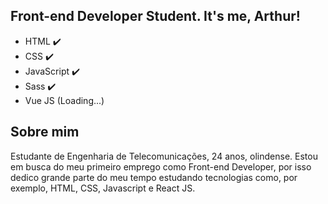 ## Front-end Developer Student. It's me, Arthur!

- HTML :heavy_check_mark:
- CSS :heavy_check_mark:
- JavaScript :heavy_check_mark:
- Sass ✔️         
- Vue JS (Loading...)

## Sobre mim

Estudante de Engenharia de Telecomunicações, 24 anos, olindense. Estou em busca do meu primeiro emprego como Front-end Developer, por isso dedico grande parte do meu tempo estudando tecnologias como, por exemplo, HTML, CSS, Javascript e React JS.



